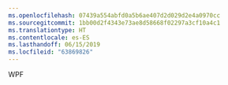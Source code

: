 ```yaml
---
ms.openlocfilehash: 07439a554abfd0a5b6ae407d2d029d2e4a0970cc
ms.sourcegitcommit: 1bb00d2f4343e73ae8d58668f02297a3cf10a4c1
ms.translationtype: HT
ms.contentlocale: es-ES
ms.lasthandoff: 06/15/2019
ms.locfileid: "63869826"
---
```

WPF